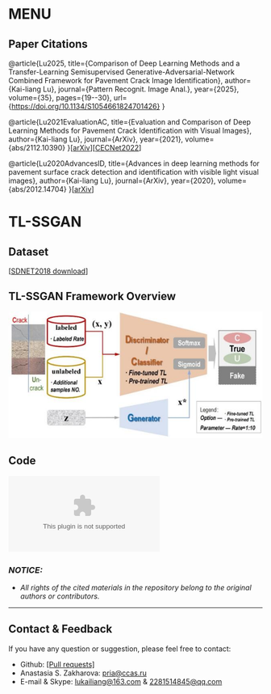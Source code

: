 # MENU
## Paper Citations

@article{Lu2025,
  title={Comparison of Deep Learning Methods and a Transfer-Learning Semisupervised Generative-Adversarial-Network Combined Framework for Pavement Crack Image Identification},
  author={Kai-liang Lu},
  journal={Pattern Recognit. Image Anal.},
  year={2025},
  volume={35},
  pages={19--30},
  url={https://doi.org/10.1134/S1054661824701426}
}

@article{Lu2021EvaluationAC,
  title={Evaluation and Comparison of Deep Learning Methods for Pavement Crack Identification with Visual Images},
  author={Kai-liang Lu},
  journal={ArXiv},
  year={2021},
  volume={abs/2112.10390}
}[[arXiv](https://arxiv.org/abs/2112.10390)][[CECNet2022](https://ebooks.iospress.nl/volumearticle/62393)]

@article{Lu2020AdvancesID,
  title={Advances in deep learning methods for pavement surface crack detection and identification with visible light visual images},
  author={Kai-liang Lu},
  journal={ArXiv},
  year={2020},
  volume={abs/2012.14704}
}[[arXiv](https://doi.org/10.48550/arXiv.2012.14704)]

# TL-SSGAN

## Dataset
[[SDNET2018 download](https://digitalcommons.usu.edu/all_datasets/48/)]

## TL-SSGAN Framework Overview
!["TL-SSGAN_Framework.png"](https://github.com/mikelu-shanghai/CrackIdentificationEvaluation-via-DeepLearning/blob/master/TL-SSGAN_Framework.png)

## Code
!["Code.zip"](https://github.com/mikelu-shanghai/CrackIdentificationEvaluation-via-DeepLearning/blob/master/Code.zip)






### *NOTICE:*
- *All rights of the cited materials in the repository belong to the original authors or contributors.*

---
## Contact & Feedback
If you have any question or suggestion, please feel free to contact:
- Github: [[Pull requests]](https://github.com/mikelu-shanghai/TypicalCNN-ModelEvolution/pulls)
- Anastasia S. Zakharova: pria@ccas.ru
- E-mail & Skype: lukailiang@163.com & 2281514845@qq.com
